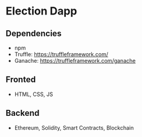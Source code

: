 # Election Dapp
## Dependencies
* npm
* Truffle: https://truffleframework.com/
* Ganache: https://truffleframework.com/ganache

## Fronted
* HTML, CSS, JS

## Backend
* Ethereum, Solidity, Smart Contracts, Blockchain
